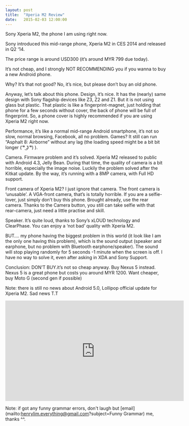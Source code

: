 ```yaml
---
layout: post
title:  "Xperia M2 Review"
date:   2015-02-03 12:00:00
---
```


Sony Xperia M2, the phone I am using right now.

Sony introduced this mid-range phone, Xperia M2 in CES 2014 and released in Q2 ‘14.

The price range is around USD300 (it’s around MYR 799 due today).

It’s not cheap, and I strongly NOT RECOMMENDING you if you wanna to buy a new Android phone.

Why? It’s that not good? No, it’s nice, but please don’t buy an old phone.

Anyway, let’s talk about this phone. Design, it’s nice. It has the (nearly) same design with Sony flagship devices like Z3, Z2 and Z1. But it is not using glass but plastic. That plastic is like a fingerprint-magnet, just holding that phone for a few seconds without cover, the back of phone will be full of fingerprint. So, a phone cover is highly recommended if you are using Xperia M2 right now.

Performance, it’s like a normal mid-range Android smartphone, it’s not so slow, normal browsing, Facebook, all no problem. Games? It still can run “Asphalt 8: Airborne” without any lag (the loading speed might be a bit bit longer ( ͡° ͜ʖ ͡°) ).

Camera. Firmware problem and it’s solved. Xperia M2 released to public with Android 4.3, Jelly Bean. During that time, the quality of camera is a bit horrible, especially the image noise. Luckily the problem solved after the Kitkat update. By the way, it’s running with a 8MP camera, with Full HD support. 

Front camera of Xperia M2? I just ignore that camera. The front camera is ‘unusable’. A VGA-front camera, that’s is totally horrible. If you are a selfie-lover, just simply don’t buy this phone. Brought already, use the rear camera. Thanks to the Camera button, you still can take selfie with that rear-camera, just need a little practise and skill.

Speaker. It’s quite loud, thanks to Sony’s xLOUD technology and ClearPhase. You can enjoy a ‘not bad’ quality with Xperia M2. 

BUT….  my phone having the biggest problem in this world (it look like I am the only one having this problem), which is the sound output (speaker and earphone, but no problem with Bluetooth earphone/speaker). The sound will stop playing randomly for 5 seconds -1 minute when the screen is off. I have no way to solve it, even after asking in XDA and Sony Support.

Conclusion: DON’T BUY.it’s not so cheap anyway. Buy Nexus 5 instead. Nexus 5 is a great phone but costs you around MYR 1200. Want cheaper, buy Moto G (second gen if possible)

Note: there is still no news about Android 5.0, Lollipop official update for Xperia M2. Sad news T.T



<iframe width="560" height="315" src="https://www.youtube.com/embed/Hgm7sPbXeVk" frameborder="0" allowfullscreen></iframe>


Note: if got any funny grammar errors, don't laugh but [email](mailto:henrylim.everything@gmail.com?subject=Funny Grammar) me, thanks ^^.



